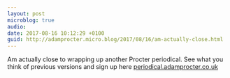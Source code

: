 ```yaml
---
layout: post
microblog: true
audio: 
date: 2017-08-16 10:12:29 +0100
guid: http://adamprocter.micro.blog/2017/08/16/am-actually-close.html
---
```

Am actually close to wrapping up another Procter periodical. See what you think of previous versions and sign up here [periodical.adamprocter.co.uk](http://periodical.adamprocter.co.uk)
